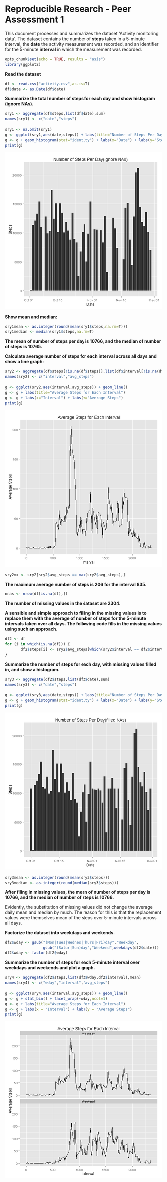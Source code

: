 Reproducible Research - Peer Assessment 1
========================================================

This document processes and summarizes the dataset 'Activity monitoring data'. The dataset contains the number of **steps** taken in a 5-minute interval, the **date** the activity measurement was recorded, and an identifier for the 5-minute **interval** in which the measurement was recorded. 



```r
opts_chunk$set(echo = TRUE, results = "asis")
library(ggplot2)
```

**Read the dataset**

```r
df <- read.csv("activity.csv",as.is=T)
df$date <- as.Date(df$date)
```

**Summarize the total number of steps for each day and show histogram (ignore NAs).**

```r
sry1 <- aggregate(df$steps,list(df$date),sum)
names(sry1) <- c("date","steps")

sry1 <- na.omit(sry1)
g <- ggplot(sry1,aes(date,steps)) + labs(title="Number of Steps Per Day(ignore NAs)") 
g <- g + geom_histogram(stat="identity") + labs(x="Date") + labs(y="Steps")
print(g)
```

![plot of chunk Summary1](figure/Summary1.png) 

**Show mean and median:**

```r
sry1mean <- as.integer(round(mean(sry1$steps,na.rm=T)))
sry1median <- median(sry1$steps,na.rm=T)
```
**The mean of number of steps per day is 10766, and the median of number of steps is 10765.**


**Calculate average number of steps for each interval across all days and show a line graph:**

```r
sry2 <- aggregate(df$steps[!is.na(df$steps)],list(df$interval[!is.na(df$steps)]),FUN=mean)
names(sry2) <- c("interval","avg_steps")

g <- ggplot(sry2,aes(interval,avg_steps)) + geom_line()
g <- g + labs(title="Average Steps for Each Interval")
g <- g + labs(x="Interval") + labs(y="Average Steps")
print(g)
```

![plot of chunk Summary2](figure/Summary2.png) 

```r
sry2mx <- sry2[sry2$avg_steps == max(sry2$avg_steps),]
```
**The maximum average number of steps is 206 for the interval 835.**



```r
nnas <- nrow(df[is.na(df),])
```
**The number of missing values in the dataset are 2304.**


**A sensible and simple approach to filling in the missing values is to replace them with the average of number of steps for the 5-minute intervals taken over all days. The following code fills in the missing values using such an approach.**

```r
df2 <- df
for (i in which(is.na(df))) {
       df2$steps[i] <- sry2$avg_steps[which(sry2$interval == df2$interval[i])] 
}
```


**Summarize the number of steps for each day, with missing values filled in, and show a histogram.**

```r
sry3 <- aggregate(df2$steps,list(df2$date),sum)
names(sry3) <- c("date","steps")

g <- ggplot(sry3,aes(date,steps)) + labs(title="Number of Steps Per Day(filled NAs)")
g <- g + geom_histogram(stat="identity") + labs(x="Date") + labs(y="Steps")
print(g)
```

![plot of chunk Summary3](figure/Summary3.png) 



```r
sry3mean <- as.integer(round(mean(sry3$steps)))
sry3median <- as.integer(round(median(sry3$steps)))
```
**After flling in missing values, the mean of number of steps per day is 10766, and the median of number of steps is 10766.**


Evidently, the substitution of missing values did not change the average daily mean and median by much. The reason for this is that the replacement values were themselves mean of the steps over 5-minute intervals across all days.


**Factorize the dataset into weekdays and weekends.**

```r
df2$wday <- gsub("(Mon|Tues|Wednes|Thurs|Fri)day","Weekday",
                 gsub("(Satur|Sun)day","Weekend",weekdays(df2$date)))
df2$wday <- factor(df2$wday)
```


**Summarize the number of steps for each 5-minute interval over weekdays and weekends and plot a graph.**

```r
sry4 <- aggregate(df2$steps,list(df2$wday,df2$interval),mean)
names(sry4) <- c("wday","interval","avg_steps")

g <- ggplot(sry4,aes(interval,avg_steps)) + geom_line()
g <- g + stat_bin() + facet_wrap(~wday,ncol=1)
g <- g + labs(title="Average Steps for Each Interval")
g <- g + labs(x = "Interval") + labs(y = "Average Steps")
print(g)
```

![plot of chunk Summary4](figure/Summary4.png) 
